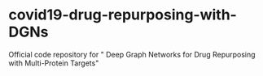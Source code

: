 # covid19-drug-repurposing-with-DGNs
Official code repository for " Deep Graph Networks for Drug Repurposing with Multi-Protein Targets"
